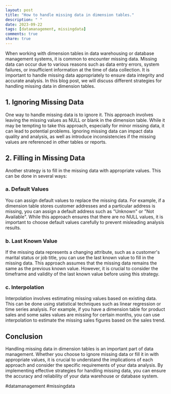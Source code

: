 ```yaml
---
layout: post
title: "How to handle missing data in dimension tables."
description: " "
date: 2023-09-22
tags: [datamanagement, missingdata]
comments: true
share: true
---
```


When working with dimension tables in data warehousing or database management systems, it is common to encounter missing data. Missing data can occur due to various reasons such as data entry errors, system failures, or insufficient information at the time of data collection. It is important to handle missing data appropriately to ensure data integrity and accurate analysis. In this blog post, we will discuss different strategies for handling missing data in dimension tables.

## 1. Ignoring Missing Data

One way to handle missing data is to ignore it. This approach involves leaving the missing values as NULL or blank in the dimension table. While it may be tempting to take this approach, especially for minor missing data, it can lead to potential problems. Ignoring missing data can impact data quality and analysis, as well as introduce inconsistencies if the missing values are referenced in other tables or reports.

## 2. Filling in Missing Data

Another strategy is to fill in the missing data with appropriate values. This can be done in several ways:

### a. Default Values
You can assign default values to replace the missing data. For example, if a dimension table stores customer addresses and a particular address is missing, you can assign a default address such as "Unknown" or "Not Available". While this approach ensures that there are no NULL values, it is important to choose default values carefully to prevent misleading analysis results.

### b. Last Known Value
If the missing data represents a changing attribute, such as a customer's marital status or job title, you can use the last known value to fill in the missing data. This approach assumes that the missing data remains the same as the previous known value. However, it is crucial to consider the timeframe and validity of the last known value before using this strategy.

### c. Interpolation
Interpolation involves estimating missing values based on existing data. This can be done using statistical techniques such as linear regression or time series analysis. For example, if you have a dimension table for product sales and some sales values are missing for certain months, you can use interpolation to estimate the missing sales figures based on the sales trend.

## Conclusion

Handling missing data in dimension tables is an important part of data management. Whether you choose to ignore missing data or fill it in with appropriate values, it is crucial to understand the implications of each approach and consider the specific requirements of your data analysis. By implementing effective strategies for handling missing data, you can ensure the accuracy and reliability of your data warehouse or database system.

\#datamanagement #missingdata